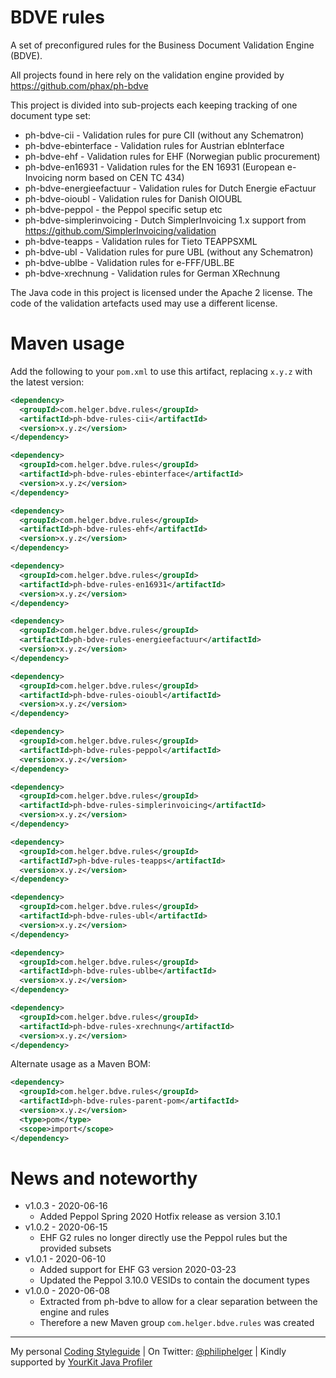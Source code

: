 # BDVE rules

A set of preconfigured rules for the Business Document Validation Engine (BDVE).

All projects found in here rely on the validation engine provided by https://github.com/phax/ph-bdve

This project is divided into sub-projects each keeping tracking of one document type set:
  * ph-bdve-cii - Validation rules for pure CII (without any Schematron)
  * ph-bdve-ebinterface - Validation rules for Austrian ebInterface
  * ph-bdve-ehf - Validation rules for EHF (Norwegian public procurement)
  * ph-bdve-en16931 - Validation rules for the EN 16931 (European e-Invoicing norm based on CEN TC 434)
  * ph-bdve-energieefactuur - Validation rules for Dutch Energie eFactuur
  * ph-bdve-oioubl - Validation rules for Danish OIOUBL
  * ph-bdve-peppol - the Peppol specific setup etc
  * ph-bdve-simplerinvoicing - Dutch SimplerInvoicing 1.x support from https://github.com/SimplerInvoicing/validation
  * ph-bdve-teapps - Validation rules for Tieto TEAPPSXML
  * ph-bdve-ubl - Validation rules for pure UBL (without any Schematron)
  * ph-bdve-ublbe - Validation rules for e-FFF/UBL.BE
  * ph-bdve-xrechnung - Validation rules for German XRechnung

The Java code in this project is licensed under the Apache 2 license.
The code of the validation artefacts used may use a different license. 

# Maven usage

Add the following to your `pom.xml` to use this artifact, replacing `x.y.z` with the latest version:

```xml
<dependency>
  <groupId>com.helger.bdve.rules</groupId>
  <artifactId>ph-bdve-rules-cii</artifactId>
  <version>x.y.z</version>
</dependency>

<dependency>
  <groupId>com.helger.bdve.rules</groupId>
  <artifactId>ph-bdve-rules-ebinterface</artifactId>
  <version>x.y.z</version>
</dependency>

<dependency>
  <groupId>com.helger.bdve.rules</groupId>
  <artifactId>ph-bdve-rules-ehf</artifactId>
  <version>x.y.z</version>
</dependency>

<dependency>
  <groupId>com.helger.bdve.rules</groupId>
  <artifactId>ph-bdve-rules-en16931</artifactId>
  <version>x.y.z</version>
</dependency>

<dependency>
  <groupId>com.helger.bdve.rules</groupId>
  <artifactId>ph-bdve-rules-energieefactuur</artifactId>
  <version>x.y.z</version>
</dependency>

<dependency>
  <groupId>com.helger.bdve.rules</groupId>
  <artifactId>ph-bdve-rules-oioubl</artifactId>
  <version>x.y.z</version>
</dependency>

<dependency>
  <groupId>com.helger.bdve.rules</groupId>
  <artifactId>ph-bdve-rules-peppol</artifactId>
  <version>x.y.z</version>
</dependency>

<dependency>
  <groupId>com.helger.bdve.rules</groupId>
  <artifactId>ph-bdve-rules-simplerinvoicing</artifactId>
  <version>x.y.z</version>
</dependency>

<dependency>
  <groupId>com.helger.bdve.rules</groupId>
  <artifactId7>ph-bdve-rules-teapps</artifactId>
  <version>x.y.z</version>
</dependency>

<dependency>
  <groupId>com.helger.bdve.rules</groupId>
  <artifactId>ph-bdve-rules-ubl</artifactId>
  <version>x.y.z</version>
</dependency>

<dependency>
  <groupId>com.helger.bdve.rules</groupId>
  <artifactId>ph-bdve-rules-ublbe</artifactId>
  <version>x.y.z</version>
</dependency>

<dependency>
  <groupId>com.helger.bdve.rules</groupId>
  <artifactId>ph-bdve-rules-xrechnung</artifactId>
  <version>x.y.z</version>
</dependency>
```

Alternate usage as a Maven BOM:

```xml
<dependency>
  <groupId>com.helger.bdve.rules</groupId>
  <artifactId>ph-bdve-rules-parent-pom</artifactId>
  <version>x.y.z</version>
  <type>pom</type>
  <scope>import</scope>
</dependency>
```
  
# News and noteworthy

* v1.0.3 - 2020-06-16
    * Added Peppol Spring 2020 Hotfix release as version 3.10.1
* v1.0.2 - 2020-06-15
    * EHF G2 rules no longer directly use the Peppol rules but the provided subsets
* v1.0.1 - 2020-06-10
    * Added support for EHF G3 version 2020-03-23
    * Updated the Peppol 3.10.0 VESIDs to contain the document types
* v1.0.0 - 2020-06-08
    * Extracted from ph-bdve to allow for a clear separation between the engine and rules
    * Therefore a new Maven group `com.helger.bdve.rules` was created

---

My personal [Coding Styleguide](https://github.com/phax/meta/blob/master/CodingStyleguide.md) |
On Twitter: <a href="https://twitter.com/philiphelger">@philiphelger</a> |
Kindly supported by [YourKit Java Profiler](https://www.yourkit.com)
